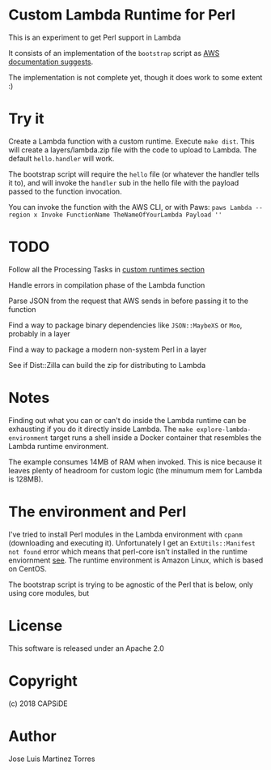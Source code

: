 Custom Lambda Runtime for Perl
==============================

This is an experiment to get Perl support in Lambda

It consists of an implementation of the `bootstrap` script as [AWS documentation suggests](https://docs.aws.amazon.com/lambda/latest/dg/runtimes-api.html).

The implementation is not complete yet, though it does work to some extent :)

Try it
======

Create a Lambda function with a custom runtime. Execute `make dist`. This will create a layers/lambda.zip file with the code to upload to Lambda. The
default `hello.handler` will work.

The bootstrap script will require the `hello` file (or whatever the handler tells it to), and will invoke the `handler` sub in the hello file with
the payload passed to the function invocation.

You can invoke the function with the AWS CLI, or with Paws: `paws Lambda --region x Invoke FunctionName TheNameOfYourLambda Payload ''`

TODO
====

Follow all the Processing Tasks in [custom runtimes section](https://docs.aws.amazon.com/lambda/latest/dg/runtimes-custom.html)

Handle errors in compilation phase of the Lambda function

Parse JSON from the request that AWS sends in before passing it to the function

Find a way to package binary dependencies like `JSON::MaybeXS` or `Moo`, probably in a layer

Find a way to package a modern non-system Perl in a layer

See if Dist::Zilla can build the zip for distributing to Lambda

Notes
=====

Finding out what you can or can't do inside the Lambda runtime can be exhausting if you do it directly inside Lambda. The `make explore-lambda-environment` target 
runs a shell inside a Docker container that resembles the Lambda runtime environment.

The example consumes 14MB of RAM when invoked. This is nice because it leaves plenty of headroom for custom logic (the minumum mem for Lambda is 128MB).

The environment and Perl
========================

I've tried to install Perl modules in the Lambda environment with `cpanm` (downloading and executing it). Unfortunately I get an `ExtUtils::Manifest not found` error
which means that perl-core isn't installed in the runtime enviornment [see](https://github.com/miyagawa/cpanminus/issues/493). The runtime environment is Amazon Linux, which is based on CentOS.

The bootstrap script is trying to be agnostic of the Perl that is below, only using core modules, but

License
=======

This software is released under an Apache 2.0

Copyright
=========

(c) 2018 CAPSiDE

Author
======

Jose Luis Martinez Torres




